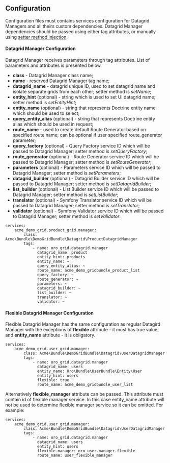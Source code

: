 Configuration
-------------

Configuration files must contains services configuration for Datagrid Managers and all theirs custom dependencies.
Datagrid Manager dependencies should be passed using either tag attributes, or manually using
[setter method injection](http://symfony.com/doc/master/book/service_container.html#optional-dependencies-setter-injection).

#### Datagrid Manager Configuration

Datagrid Manager receives parameters through tag attributes. List of parameters and attributes is presented below.

* **class** - Datagrid Manager class name;
* **name** - reserved Datagrid Manager tag name;
* **datagrid\_name** - datagrid unique ID, used to set datagrid name and isolate separate grids from each other; setter method is *setName*;
* **entity\_hint** (optional) - string which is used to set UI datagrid name; setter method is *setEntityHint*;
* **entity\_name** (optional) - string that represents Doctrine entity name which should be used to select;
* **query\_entity\_alias** (optional) - string that represents Doctrine entity alias which should be used in request;
* **route\_name** - used to create default Route Generator based on specified route name; can be optional if user specified route_generator parameter;
* **query\_factory** (optional) - Query Factory service ID which will be passed to Datagrid Manager; setter method is *setQueryFactory*;
* **route\_generator** (optional) - Route Generator service ID which will be passed to Datagrid Manager; setter method is *setRouteGenerator*;
* **parameters** (optional) - Parameters service ID which will be passed to Datagrid Manager; setter method is *setParameters*;
* **datagrid\_builder** (optional) - Datagrid Builder service ID which will be passed to Datagrid Manager; setter method is *setDatagridBuilder*;
* **list\_builder** (optional) - List Builder service ID which will be passed to Datagrid Manager; setter method is *setListBuilder*;
* **translator** (optional) - Symfony Translator service ID which will be passed to Datagrid Manager; setter method is *setTranslator*;
* **validator** (optional) - Symfony Validator service ID which will be passed to Datagrid Manager; setter method is *setValidator*.

```
services:
    acme_demo_grid.product_grid.manager:
        class: Acme\Bundle\DemoGridBundle\Datagrid\ProductDatagridManager
        tags:
            - name: oro_grid.datagrid.manager
              datagrid_name: product
              entity_hint: products
              entity_name: ~
              query_entity_alias: ~
              route_name: acme_demo_gridbundle_product_list
              query_factory: ~
              route_generator: ~
              parameters: ~
              datagrid_builder: ~
              list_builder: ~
              translator: ~
              validator: ~
```

#### Flexible Datagrid Manager Configuration

Flexible Datagrid Manager has the same configuration as regular Datagird Manager
with the exceptions of **flexible** attribute - it must has true value, and **entity\_name** attribute - it is obligatory.

```
services:
    acme_demo_grid.user_grid.manager:
        class: Acme\Bundle\DemoGridBundle\Datagrid\UserDatagridManager
        tags:
            - name: oro_grid.datagrid.manager
              datagrid_name: users
              entity_name: Oro\Bundle\UserBundle\Entity\User
              entity_hint: users
              flexible: true
              route_name: acme_demo_gridbundle_user_list
```

Alternatively **flexible\_manager** attribute can be passed. This attribute must contain id of flexible manager service. In this case entity_name attribute will not be used to determine flexible manager service so it can be omitted. For example:

```
services:
    acme_demo_grid.user_grid.manager:
        class: Acme\Bundle\DemoGridBundle\Datagrid\UserDatagridManager
        tags:
            - name: oro_grid.datagrid.manager
              datagrid_name: users
              entity_hint: users
              flexible_manager: oro_user.manager.flexible
              route_name: user_flexible_manager
```
